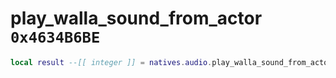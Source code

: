 # play_walla_sound_from_actor `0x4634B6BE`

```lua
local result --[[ integer ]] = natives.audio.play_walla_sound_from_actor(_unk0 --[[ integer ]], _unk1 --[[ integer ]], _unk2 --[[ integer ]])
```